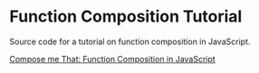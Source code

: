 # Function Composition Tutorial

Source code for a tutorial on function composition in JavaScript.

[Compose me That: Function Composition in JavaScript](https://www.linkedin.com/pulse/compose-me-function-composition-javascript-kevin-greene)
